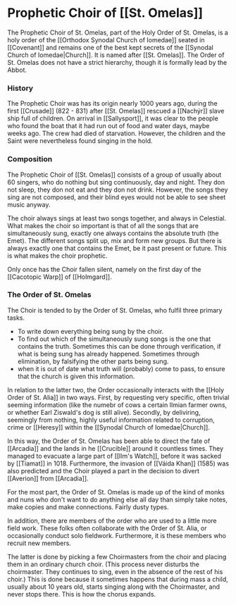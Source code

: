 # Prophetic Choir of [[St. Omelas]]

The Prophetic Choir of St. Omelas, part of the Holy Order of St. Omelas, is a holy order of the [[Orthodox Synodal Church of Iomedae]] seated in [[Covenant]] and remains one of the best kept secrets of the [[Synodal Church of Iomedae|Church]]. It is named after [[St. Omelas]]. The Order of St. Omelas does not have a strict hierarchy, though it is formally lead by the Abbot.

### History
The Prophetic Choir was has its origin nearly 1000 years ago, during the first [[Crusade]] (822 - 831) after [[St. Omelas]] rescued a [[Nachýr]] slave ship full of children. On arrival in [[Sallysport]], it was clear to the people who found the boat that it had run out of food and water days, maybe weeks ago. The crew had died of starvation. However, the children and the Saint were nevertheless found singing in the hold.


### Composition
The Prophetic Choir of [[St. Omelas]] consists of a group of usually about 60 singers, who do nothing but sing continuously, day and night. They don not sleep, they don not eat and they don not drink. However, the songs they sing are not composed, and their blind eyes would not be able to see sheet music anyway.

The choir always sings at least two songs together, and always in Celestial. What makes the choir so important is that of all the songs that are simultaneously sung, exactly one always contains the absolute truth (the Emet). The different songs split up, mix and form new groups. But there is always exactly one that contains the Emet, be it past present or future. This is what makes the choir prophetic. 

Only once has the Choir fallen silent, namely on the first day of the [[Cacotopic Warp]] of [[Holmgard]].

### The Order of St. Omelas
The Choir is tended to by the Order of St. Omelas, who fulfil three primary tasks.
- To write down everything being sung by the choir.
- To find out which of the simultaneously sung songs is the one that contains the truth. Sometimes this can be done through verification, if what is being sung has already happened. Sometimes through elimination, by falsifying the other parts being sung.
- when it is out of date what truth will (probably) come to pass, to ensure that the church is given this information.

In relation to the latter two, the Order occasionally interacts with the [[Holy Order of St. Alia]] in two ways. First, by requesting very specific, often trivial seeming information (like the numebr of cows a certain Ilmian farmer owns, or whether Earl Ziswald's dog is still alive).  Secondly, by deliviring, seemingly from nothing, highly useful information related to corruption, crime or [[Heresy]] within the [[Synodal Church of Iomedae|Church]].

In this way, the Order of St. Omelas has been able to direct the fate of [[Arcadia]] and the lands  in he [[Crucible]] around it countless times. They managed to evacuate a large part of [[Ilm's Watch]], before it was sacked by [[Tiamat]] in 1018. Furthermore, the invasion of [[Váida Khan]] (1585) was also predicted and the Choir played a part in the decision to divert [[Averion]] from [[Arcadia]].

For the most part, the Order of St. Omelas is made up of the kind of monks and nuns who don't want to do anything else all day than simply take notes, make copies and make connections. Fairly dusty types.

In addition, there are members of the order who are used to a little more field work. These folks often collaborate with the Order of St. Alia, or occasionally conduct solo fieldwork. Furthermore, it is these members who recruit new members.

The latter is done by picking a few Choirmasters from the choir and placing them in an ordinary church choir. (This process never disturbs the choirmaster. They continues to sing, even in the absence of the rest of his choir.) This is done because it sometimes happens that during mass a child, usually about 10 years old, starts singing along with the Choirmaster, and never stops there. This is how the chorus expands.


